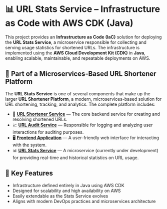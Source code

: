 # 📊 URL Stats Service – Infrastructure as Code with AWS CDK (Java)

This project provides an **Infrastructure as Code (IaC)** solution for deploying the **URL Stats Service**, a microservice responsible for collecting and serving usage statistics for shortened URLs. The infrastructure is implemented using the **AWS Cloud Development Kit (CDK)** in **Java**, enabling scalable, maintainable, and repeatable deployments on AWS.

## 🧩 Part of a Microservices-Based URL Shortener Platform

The **URL Stats Service** is one of several components that make up the larger **URL Shortener Platform**, a modern, microservices-based solution for URL shortening, tracking, and analytics. The complete platform includes:

- 🔗 [**URL Shortener Service**](https://github.com/dobrevd/url_shortener_service) — The core backend service for creating and resolving shortened URLs.
- 📈 [**URL Audit Service**](https://github.com/dobrevd/url-audit-service) — Responsible for logging and analyzing user interactions for auditing purposes.
- 🖥️ [**Frontend Application**](https://github.com/dobrevd/url-shortener-frontend) — A user-friendly web interface for interacting with the system.
- 📊 [**URL Stats Service**](https://github.com/dobrevd/url_stats_service) — A microservice (currently under development) for providing real-time and historical statistics on URL usage.

## 🚀 Key Features

- Infrastructure defined entirely in Java using AWS CDK
- Designed for scalability and high availability on AWS
- Easily extendable as the Stats Service evolves
- Aligns with modern DevOps practices and microservices architecture
